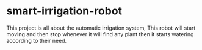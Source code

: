 # smart-irrigation-robot
This project is all about the automatic irrigation system, This robot will start moving and then stop whenever it will find any plant then it starts watering according to their need.

